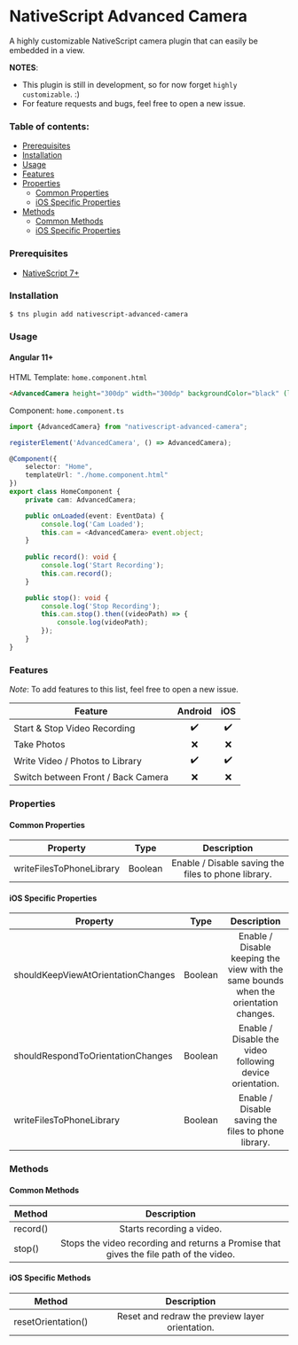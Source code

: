 # NativeScript Advanced Camera

A highly customizable NativeScript camera plugin that can easily be embedded in a view. 

**NOTES**: 
- This plugin is still in development, so for now forget `highly customizable`. :)
- For feature requests and bugs, feel free to open a new issue.

### Table of contents:
- [Prerequisites](#prerequisites)
- [Installation](#installation)
- [Usage](#usage)
- [Features](#features)
- [Properties](#properties)
    - [Common Properties](#common-properties)
    - [iOS Specific Properties](#ios-specific-properties)
- [Methods](#methods)
    - [Common Methods](#common-Methods)
    - [iOS Specific Properties](#ios-specific-methods)

### Prerequisites
* [NativeScript 7+](https://docs.nativescript.org/start/quick-setup)

### Installation
```commandline
$ tns plugin add nativescript-advanced-camera
```

### Usage

#### Angular 11+

HTML Template: `home.component.html`
```html
<AdvancedCamera height="300dp" width="300dp" backgroundColor="black" (loaded)="onLoaded($event)"></AdvancedCamera>
```

Component: `home.component.ts`
```typescript
import {AdvancedCamera} from "nativescript-advanced-camera";

registerElement('AdvancedCamera', () => AdvancedCamera);

@Component({
    selector: "Home",
    templateUrl: "./home.component.html"
})
export class HomeComponent {
    private cam: AdvancedCamera;

    public onLoaded(event: EventData) {
        console.log('Cam Loaded');
        this.cam = <AdvancedCamera> event.object;
    }
    
    public record(): void {
        console.log('Start Recording');
        this.cam.record();
    }

    public stop(): void {
        console.log('Stop Recording');
        this.cam.stop().then((videoPath) => {
            console.log(videoPath);
        });
    }
}
```

### Features

*Note*: To add features to this list, feel free to open a new issue.

| Feature                              | Android               | iOS                   |
| ---------------------------------    | :-------------------: | :--------------------:|
| Start & Stop Video Recording         | :heavy_check_mark:    | :heavy_check_mark:    |
| Take Photos                          | :x:                   | :x:                   |
| Write Video / Photos to Library      | :heavy_check_mark:    | :heavy_check_mark:    | 
| Switch between Front / Back Camera   | :x:                   | :x:                   |

### Properties

#### Common Properties

| Property                            | Type      | Description                                                                          |
| ----------------------------------- | :-------: | :----------------------------------------------------------------------------------: | 
| writeFilesToPhoneLibrary            | Boolean   | Enable / Disable saving the files to phone library.                                  | 

#### iOS Specific Properties

| Property                            | Type      | Description                                                                          |
| ----------------------------------- | :-------: | :----------------------------------------------------------------------------------: | 
| shouldKeepViewAtOrientationChanges  | Boolean   | Enable / Disable keeping the view with the same bounds when the orientation changes. | 
| shouldRespondToOrientationChanges   | Boolean   | Enable / Disable the video following device orientation.                             | 
| writeFilesToPhoneLibrary            | Boolean   | Enable / Disable saving the files to phone library.                                  | 

### Methods

#### Common Methods

| Method               | Description                                                                            |
| -------------------- | :------------------------------------------------------------------------------------: | 
| record()             | Starts recording a video.                                                              | 
| stop()               | Stops the video recording and returns a Promise that gives the file path of the video. |

#### iOS Specific Methods

| Method               | Description                                                                          |
| -------------------- | :----------------------------------------------------------------------------------: | 
| resetOrientation()   | Reset and redraw the preview layer orientation.                                      |

